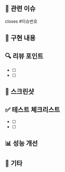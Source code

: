 ## 📌 관련 이슈

closes #이슈번호

## 📝 구현 내용

<!-- 구현한 내용을 자세히 적어주세요 -->

## 🔍 리뷰 포인트

<!-- 리뷰어가 중점적으로 봐주었으면 하는 부분을 적어주세요 -->

- [ ]
- [ ]

## 📸 스크린샷

<!-- UI 변경사항이 있다면 스크린샷을 첨부해주세요 -->

## ✅ 테스트 체크리스트

<!-- 테스트 해봐야 하는 부분들을 적어주세요 -->

- [ ]
- [ ]

## 📊 성능 개선

<!-- 성능 개선 사항이 있다면 적어주세요 -->

## 🎸 기타

<!-- 기타 참고 사항이 있다면 적어주세요 -->
